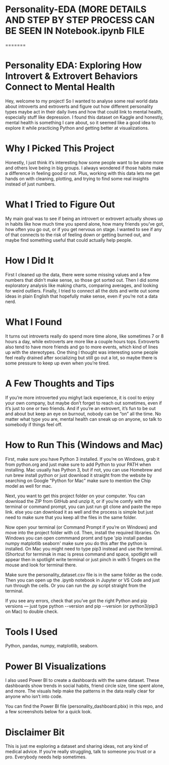 
# Personality-EDA (MORE DETAILS AND STEP BY STEP PROCESS CAN BE SEEN IN Notebook.ipynb FILE
=======
# Personality EDA: Exploring How Introvert & Extrovert Behaviors Connect to Mental Health
Hey, welcome to my project! So I wanted to analyse some real world data about introverts and extroverts and figure out how different personality types maybe act in their daily lives and how that could link to mental health, especially stuff like depression. I found this dataset on Kaggle and honestly, mental health is something I care about, so it seemed like a good idea to explore it while practicing Python and getting better at visualizations.

# Why I Picked This Project
Honestly, I just think it’s interesting how some people want to be alone more and others love being in big groups. I always wondered if those habits make a difference in feeling good or not. Plus, working with this data lets me get hands on with cleaning, plotting, and trying to find some real insights instead of just numbers.

# What I Tried to Figure Out
My main goal was to see if being an introvert or extrovert actually shows up in habits like how much time you spend alone, how many friends you’ve got, how often you go out, or if you get nervous on stage. I wanted to see if any of that connects to the risk of feeling down or getting burned out, and maybe find something useful that could actually help people.

# How I Did It
First I cleaned up the data, there were some missing values and a few numbers that didn’t make sense, so those got sorted out. Then I did some exploratory analysis like making charts, comparing averages, and looking for weird outliers. Finally, I tried to connect all the dots and write out some ideas in plain English that hopefully make sense, even if you’re not a data nerd.

# What I Found
It turns out introverts really do spend more time alone, like sometimes 7 or 8 hours a day, while extroverts are more like a couple hours tops. Extroverts also tend to have more friends and go to more events, which kind of lines up with the stereotypes. One thing I thought was interesting some people feel really drained after socializing but still go out a lot, so maybe there is some pressure to keep up even when you’re tired.

# A Few Thoughts and Tips
If you’re more introverted you mighyt lack experience, it is cool to enjoy your own company, but maybe don’t forget to reach out sometimes, even if it’s just to one or two friends. And if you’re an extrovert, it’s fun to be out and about but keep an eye on burnout, nobody can be “on” all the time. No matter what type you are, mental health can sneak up on anyone, so talk to somebody if things feel off.

# How to Run This (Windows and Mac)
First, make sure you have Python 3 installed. If you’re on Windows, grab it from python.org and just make sure to add Python to your PATH when installing. Mac usually has Python 3, but if not, you can use Homebrew and run brew install python or just download it straight from the website by searching on Google "Python for Mac" make sure to mention the Chip model as well for mac.

Next, you want to get this project folder on your computer. You can download the ZIP from GitHub and unzip it, or if you’re comfy with the terminal or command prompt, you can just run git clone and paste the repo link. else you can download it as well and the process is simple but just need to make sure that you keep all the files in the same folder.

Now open your terminal (or Command Prompt if you’re on Windows) and move into the project folder with cd. Then, install the required libraries. On Windows you can open commmand promt and type 'pip install pandas numpy matplotlib seaborn' make sure you do this after the python is installed. On Mac you might need to type pip3 instead and use the terminal.(Shortcut for terminak in mac is press command and space, spotlight will appear then in spotlight write terminal or just pinch in with 5 fingers on the mouse and look for terminal there.

Make sure the personality_dataset.csv file is in the same folder as the code. Then you can open up the .ipynb notebook in Jupyter or VS Code and just run through the cells. Or you can run the .py script straight from the terminal.

If you see any errors, check that you’ve got the right Python and pip versions — just type python --version and pip --version (or python3/pip3 on Mac) to double check.

# Tools I Used
Python, pandas, numpy, matplotlib, seaborn.

# Power BI Visualizations
I also used Power BI to create a dashboards with the same dataset. These dashboards show trends in social habits, friend circle size, time spent alone, and more. The visuals help make the patterns in the data really clear for anyone who isn’t into code.

You can find the Power BI file (personality_dashboard.pbix) in this repo, and a few screenshots below for a quick look.
# Disclaimer Bit
This is just me exploring a dataset and sharing ideas, not any kind of medical advice. If you’re really struggling, talk to someone you trust or a pro. Everybody needs help sometimes.



